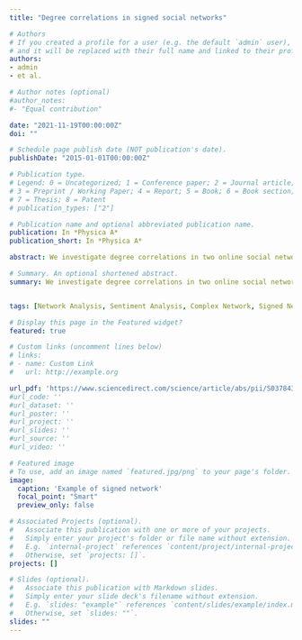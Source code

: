 ```yaml
---
title: "Degree correlations in signed social networks"

# Authors
# If you created a profile for a user (e.g. the default `admin` user), write the username (folder name) here 
# and it will be replaced with their full name and linked to their profile.
authors:
- admin
- et al.

# Author notes (optional)
#author_notes:
#- "Equal contribution"

date: "2021-11-19T00:00:00Z"
doi: ""

# Schedule page publish date (NOT publication's date).
publishDate: "2015-01-01T00:00:00Z"

# Publication type.
# Legend: 0 = Uncategorized; 1 = Conference paper; 2 = Journal article;
# 3 = Preprint / Working Paper; 4 = Report; 5 = Book; 6 = Book section;
# 7 = Thesis; 8 = Patent
# publication_types: ["2"]

# Publication name and optional abbreviated publication name.
publication: In *Physica A*
publication_short: In *Physica A*

abstract: We investigate degree correlations in two online social networks where users are connected through different types of links. We find that, while subnetworks in which links have a positive connotation, such as endorsement and trust, are characterized by assortative mixing by degree, networks in which links have a negative connotation, such as disapproval and distrust, are characterized by disassortative patterns. We introduce a class of simple theoretical models to analyze the interplay between network topology and the superimposed structure based on the sign of links. Results uncover the conditions that underpin the emergence of the patterns observed in the data, namely the assortativity of positive subnetworks and the disassortativity of negative ones. We discuss the implications of our study for the analysis of signed complex networks.

# Summary. An optional shortened abstract.
summary: We investigate degree correlations in two online social networks where users are connected through different types of links. We find that, while subnetworks in which links have a positive connotation, such as endorsement and trust, are characterized by assortative mixing by degree, networks in which links have a negative connotation, such as disapproval and distrust, are characterized by disassortative patterns. We introduce a class of simple theoretical models to analyze the interplay between network topology and the superimposed structure based on the sign of links. Results uncover the conditions that underpin the emergence of the patterns observed in the data, namely the assortativity of positive subnetworks and the disassortativity of negative ones. We discuss the implications of our study for the analysis of signed complex networks.


tags: [Network Analysis, Sentiment Analysis, Complex Network, Signed Networks]

# Display this page in the Featured widget?
featured: true

# Custom links (uncomment lines below)
# links:
# - name: Custom Link
#   url: http://example.org

url_pdf: 'https://www.sciencedirect.com/science/article/abs/pii/S0378437114010334'
#url_code: ''
#url_dataset: ''
#url_poster: ''
#url_project: ''
#url_slides: ''
#url_source: ''
#url_video: ''

# Featured image
# To use, add an image named `featured.jpg/png` to your page's folder. 
image:
  caption: 'Example of signed network'
  focal_point: "Smart"
  preview_only: false

# Associated Projects (optional).
#   Associate this publication with one or more of your projects.
#   Simply enter your project's folder or file name without extension.
#   E.g. `internal-project` references `content/project/internal-project/index.md`.
#   Otherwise, set `projects: []`.
projects: []

# Slides (optional).
#   Associate this publication with Markdown slides.
#   Simply enter your slide deck's filename without extension.
#   E.g. `slides: "example"` references `content/slides/example/index.md`.
#   Otherwise, set `slides: ""`.
slides: ""
---
```

